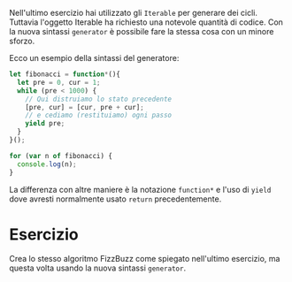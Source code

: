 Nell'ultimo esercizio hai utilizzato gli `Iterable` per generare dei cicli. Tuttavia l'oggetto Iterable ha richiesto una notevole quantità di codice. Con la nuova sintassi `generator` è possibile fare la stessa cosa con un minore sforzo.

Ecco un esempio della sintassi del generatore:

```javascript
let fibonacci = function*(){
  let pre = 0, cur = 1;
  while (pre < 1000) {
    // Qui distruiamo lo stato precedente
    [pre, cur] = [cur, pre + cur];
    // e cediamo (restituiamo) ogni passo
    yield pre;
  }
}();

for (var n of fibonacci) {
  console.log(n);
}
```

La differenza con altre maniere è la notazione `function*` e l'uso di `yield` dove avresti normalmente usato `return` precedentemente.

# Esercizio

Crea lo stesso algoritmo FizzBuzz come spiegato nell'ultimo esercizio, ma questa volta usando la nuova sintassi `generator`.
